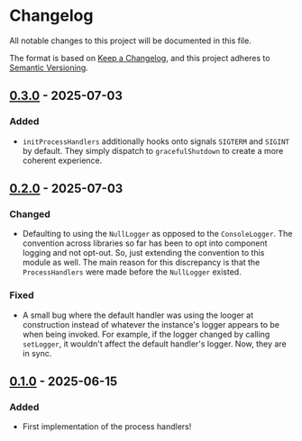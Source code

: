 # Changelog

All notable changes to this project will be documented in this file.

The format is based on [Keep a Changelog](https://keepachangelog.com/en/1.1.0/),
and this project adheres to [Semantic Versioning](https://semver.org/spec/v2.0.0.html).

## [0.3.0] - 2025-07-03

### Added

- `initProcessHandlers` additionally hooks onto signals `SIGTERM` and `SIGINT` by 
default. They simply dispatch to `gracefulShutdown` to create a more coherent experience.

## [0.2.0] - 2025-07-03

### Changed

- Defaulting to using the `NullLogger` as opposed to the `ConsoleLogger`. The convention
across libraries so far has been to opt into component logging and not opt-out. So, just
extending the convention to this module as well. The main reason for this discrepancy
is that the `ProcessHandlers` were made before the `NullLogger` existed.

### Fixed

- A small bug where the default handler was using the looger at construction instead of
whatever the instance's logger appears to be when being invoked. For example, if the
logger changed by calling `setLogger`, it wouldn't affect the default handler's logger.
Now, they are in sync.

## [0.1.0] - 2025-06-15

### Added

- First implementation of the process handlers!

[0.3.0]: https://github.com/infra-blocks/ts-process-handlers/releases/compare/v0.2.0...v0.3.0
[0.2.0]: https://github.com/infra-blocks/ts-process-handlers/releases/compare/v0.1.0...v0.2.0
[0.1.0]: https://github.com/infra-blocks/ts-process-handlers/releases/tag/v0.1.0
